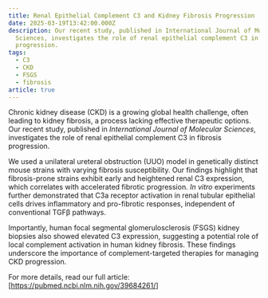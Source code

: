 ```yaml
---
title: Renal Epithelial Complement C3 and Kidney Fibrosis Progression
date: 2025-03-19T13:42:00.000Z
description: Our recent study, published in International Journal of Molecular
  Sciences, investigates the role of renal epithelial complement C3 in fibrosis
  progression.
tags:
  - C3
  - CKD
  - FSGS
  - fibrosis
article: true
---
```

Chronic kidney disease (CKD) is a growing global health challenge, often leading to kidney fibrosis, a process lacking effective therapeutic options. Our recent study, published in *International Journal of Molecular Sciences*, investigates the role of renal epithelial complement C3 in fibrosis progression.

We used a unilateral ureteral obstruction (UUO) model in genetically distinct mouse strains with varying fibrosis susceptibility. Our findings highlight that fibrosis-prone strains exhibit early and heightened renal C3 expression, which correlates with accelerated fibrotic progression. *In vitro* experiments further demonstrated that C3a receptor activation in renal tubular epithelial cells drives inflammatory and pro-fibrotic responses, independent of conventional TGFβ pathways.

Importantly, human focal segmental glomerulosclerosis (FSGS) kidney biopsies also showed elevated C3 expression, suggesting a potential role of local complement activation in human kidney fibrosis. These findings underscore the importance of complement-targeted therapies for managing CKD progression.

For more details, read our full article: [<https://pubmed.ncbi.nlm.nih.gov/39684261/>]
